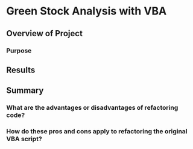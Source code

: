 # Green Stock Analysis with VBA

## Overview of Project

### Purpose


## Results


## Summary
### What are the advantages or disadvantages of refactoring code?


### How do these pros and cons apply to refactoring the original VBA script?

